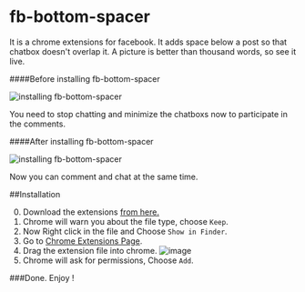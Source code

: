 fb-bottom-spacer
===
It is a chrome extensions for facebook. It adds space below a post so that chatbox doesn't overlap it. A picture is better than thousand words, so see it live.

####Before installing fb-bottom-spacer

![installing fb-bottom-spacer](http://f.cl.ly/items/2a111N2N270g1P403D1i/fb-bottom-space-before.png) 

You need to stop chatting and minimize the chatboxs now to participate in the comments.

####After installing fb-bottom-spacer

![installing fb-bottom-spacer](http://f.cl.ly/items/3U2W2j0d0S3x1i2T0V3t/fb-bottom-space-after.png)

Now you can comment and chat at the same time.


##Installation

0. Download the extensions [from here.](http://cl.ly/RVdX)
0. Chrome will warn you about the file type, choose `Keep`.
0. Now Right click in the file and Choose `Show in Finder`.
0. Go to [Chrome Extensions Page](chrome://extensions/).
0. Drag the extension file into chrome.
    ![image](http://f.cl.ly/items/3K451220190937190u2c/fb-bottom-space-install.jpg)
0. Chrome will ask for permissions, Choose `Add`.

###Done. Enjoy !